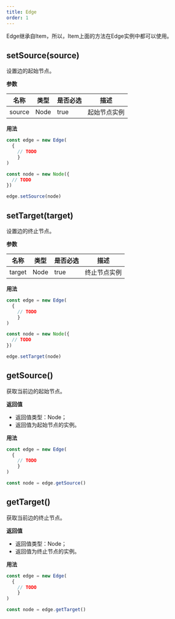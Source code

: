 ```yaml
---
title: Edge
order: 1
---
```


Edge继承自Item，所以，Item上面的方法在Edge实例中都可以使用。


## setSource(source)
设置边的起始节点。


**参数**

| 名称 | 类型 | 是否必选 | 描述 |
| --- | --- | --- | --- |
| source | Node | true | 起始节点实例 |


**用法**

```javascript
const edge = new Edge(
  {
    // TODO
	}
)

const node = new Node({
  // TODO
})

edge.setSource(node)
```


## setTarget(target)
设置边的终止节点。


**参数**

| 名称 | 类型 | 是否必选 | 描述 |
| --- | --- | --- | --- |
| target | Node | true | 终止节点实例 |


**用法**

```javascript
const edge = new Edge(
  {
    // TODO
	}
)

const node = new Node({
  // TODO
})

edge.setTarget(node)
```


## getSource()
获取当前边的起始节点。


**返回值**

- 返回值类型：Node；
- 返回值为起始节点的实例。


**用法**

```javascript
const edge = new Edge(
  {
    // TODO
	}
)

const node = edge.getSource()
```


## getTarget()
获取当前边的终止节点。


**返回值**

- 返回值类型：Node；
- 返回值为终止节点的实例。


**用法**

```javascript
const edge = new Edge(
  {
    // TODO
	}
)

const node = edge.getTarget()
```
